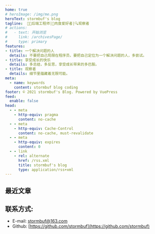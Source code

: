 ```yaml
---
home: true
# heroImage: /img/me.png
heroText: stormbuf's blog
tagline:  🧑‍💻后端工程师|🍖肉食爱好者|🔍观察者
# actions:
#   - text: 开始浏览
#     link: /archivesPage/
#     type: primary
features:
- title: 一个解决问题的人
  details: 不要把自己局限在程序员，要把自己定位为一个解决问题的人，多尝试。
- title: 享受成长的快乐
  details: 多总结，多反思，享受成长带来的多巴胺。
- title: 观察者
  details: 细节里蕴藏着无限可能。
meta:
  - name: keywords
    content: stormbuf blog coding
footer: © 2021 stormbuf's Blog. Powered by VuePress
feed:
  enable: false
head:
  - - meta
    - http-equiv: pragma
      content: no-cache
  - - meta
    - http-equiv: Cache-Control
      content: no-cache, must-revalidate
  - - meta
    - http-equiv: expires
      content: 0
  - - link
    - rel: alternate
      href: /rss.xml
      title: stormbuf's blog
      type: application/rss+xml
---
```

## 最近文章
<archivesPage></archivesPage>

## 联系方式:
- E-mail: stormbuf@163.com
- Github: [https://github.com/stormbuf](https://github.com/stormbuf)
